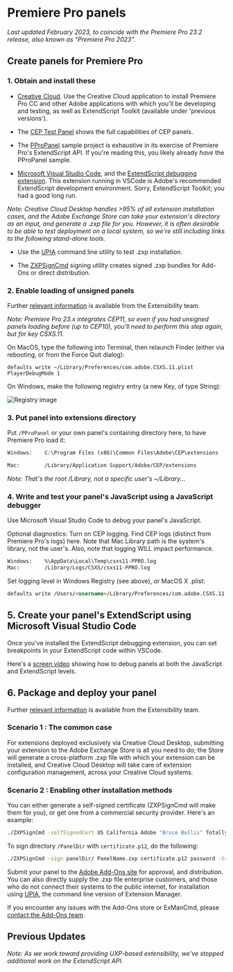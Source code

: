 # Premiere Pro panels

*Last updated February 2023, to coincide with the  Premiere Pro 23.2 release, also known as "Premiere Pro 2023".*

## Create panels for Premiere Pro

### 1. Obtain and install these

- [Creative Cloud](http://creative.adobe.com). Use the Creative Cloud
    application to install Premiere Pro CC and other Adobe applications with
    which you'll be developing and testing, as well as ExtendScript Toolkit
    (available under 'previous versions').

- The [CEP Test
    Panel](https://github.com/Adobe-CEP/CEP-Resources/tree/master/CEP_11.x/Samples/CEP_HTML_Test_Extension-10.0)
    shows the full capabilities of CEP panels.

- The [PProPanel](https://github.com/Adobe-CEP/Samples/tree/master/PProPanel)
    sample project is exhaustive in its exercise of Premiere Pro's ExtendScript
    API. If you're reading this, you likely already _have_ the PProPanel sample.
    
- [Microsoft Visual Studio Code](https://visualstudio.microsoft.com/vs/), and the [ExtendScript debugging extension](https://marketplace.visualstudio.com/items?itemName=Adobe.extendscript-debug). This extension running in VSCode is Adobe's recommended ExtendScript development environment. Sorry, ExtendScript Toolkit; you had a good long run.

*Note: Creative Cloud Desktop handles >95% of all extension installation cases, and the Adobe Exchange Store can take your extension's directory as an input, and generate a .zxp file for you. However, it is often desirable to be able to test deployment on a local system, so we're still including links to the following stand-alone tools.*

- Use the [UPIA](https://helpx.adobe.com/creative-cloud/help/working-from-the-command-line.html) command line
    utility to test .zxp installation.

- The
    [ZXPSignCmd](https://github.com/Adobe-CEP/CEP-Resources/tree/master/ZXPSignCMD)
    signing utility creates signed .zxp bundles for Add-Ons or direct
    distribution.

### 2. Enable loading of unsigned panels

Further [relevant information](https://medium.com/adobetech/how-to-create-your-first-adobe-panel-in-6-easy-steps-f8bd4ed5778) is available from the Extensibility team.

*Note: Premiere Pro 23.x integrates CEP11, so even if you had unsigned panels
loading before (up to CEP10), you'll need to perform this step again, but for key CSXS.11.*

On MacOS, type the following into Terminal, then relaunch Finder (either via
rebooting, or from the Force Quit dialog):

```
defaults write ~/Library/Preferences/com.adobe.CSXS.11.plist PlayerDebugMode 1
```

On Windows, make the following registry entry (a new Key, of type String):

![Registry image](payloads/Registry.png)

### 3. Put panel into extensions directory

Put `/PProPanel` or your own panel's containing directory here, to have Premiere
Pro load it:

```html
Windows:    C:\Program Files (x86)\Common Files\Adobe\CEP\extensions

Mac:        /Library/Application Support/Adobe/CEP/extensions
```

*Note: That's the root /Library, not a specific user's ~/Library...*
### 4. Write and test your panel's JavaScript using a JavaScript debugger

Use Microsoft Visual Studio Code to debug your panel's JavaScript.

Optional diagnostics: Turn on CEP logging. Find CEP logs (distinct from Premiere
Pro's logs) here. Note that Mac Library path is the system's library, not the
user's. Also, note that logging WILL impact performance.

```html
Windows:    %\AppData\Local\Temp\csxs11-PPRO.log
Mac:        /Library/Logs/CSXS/csxs11-PPRO.log
```

Set logging level in Windows Registry (see above), or MacOS X .plist:

```html
defaults write /Users/<username>/Library/Preferences/com.adobe.CSXS.11.plist LogLevel 6
```

## 5. Create your panel's ExtendScript using Microsoft Visual Studio Code

Once you've installed the ExtendScript debugging extension, you can set breakpoints in your ExtendScript code within VSCode. 


Here's a [screen video](https://shared-assets.adobe.com/link/8c35be84-22fb-40fa-7715-b3fd94f474a6)
showing how to debug panels at both the JavaScript and ExtendScript levels.

## 6. Package and deploy your panel

Further [relevant information](https://github.com/Adobe-CEP/Getting-Started-guides/tree/master/Package%20Distribute%20Install) is available from the Extensibility team.

### Scenario 1 : The common case

For extensions deployed exclusively via Creative Cloud Desktop, submitting your extension to the Adobe Exchange Store is all you need to do; the Store will generate a cross-platform .zxp file with which your extension can be installed, and Creative Cloud Desktop will take care of extension configuration management, across your Creative Cloud systems.

### Scenario 2 : Enabling other installation methods

You can either generate a self-signed certificate (ZXPSignCmd will make them for you), or get one from a commercial security provider. Here's an example:

```bash
./ZXPSignCmd -selfSignedCert US California Adobe "Bruce Bullis" TotallySecurePassword certificate.p12
```

To sign directory `/PanelDir` with `certificate.p12`, do the following:

```bash
./ZXPSignCmd -sign panelDir/ PanelName.zxp certificate.p12 password -tsa http://timestamp.digicert.com/
```

Submit your panel to the [Adobe Add-Ons
site](https://www.adobeexchange.com/producer) for approval, and distribution.
You can also directly supply the .zxp file enterprise customers, and those who
do not connect their systems to the public internet, for installation using
[UPIA](https://helpx.adobe.com/creative-cloud/help/working-from-the-command-line.html), the command line version
of Extension Manager.

If you encounter any issues with the Add-Ons store or ExManCmd, please [contact
the Add-Ons team](mailto:avetting@adobe.com).

## Previous Updates

*Note: As we work toward providing UXP-based extensibility, we've stopped additional work on the ExtendScript API.*
